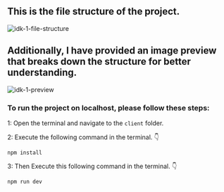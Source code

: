 ## This is the file structure of the project.

![idk-1-file-structure](https://github.com/movevirtual/idk-tailwindkit-instruction/assets/136367781/77210a00-acaf-40a2-86cb-3ad182b73872)

## Additionally, I have provided an image preview that breaks down the structure for better understanding.

![idk-1-preview](https://github.com/movevirtual/idk-tailwindkit-instruction/assets/136367781/3d940802-8fd1-4a51-b6d2-77902ccf7aa2)

### To run the project on localhost, please follow these steps:

1: Open the terminal and navigate to the `client` folder.

2: Execute the following command in the terminal. 👇

```
npm install
```

3: Then Execute this following command in the terminal. 👇

```
npm run dev
```